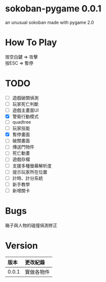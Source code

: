 # sokoban-pygame 0.0.1
an unusual sokoban made with pygame 2.0

# How To Play
按空白鍵 => 攻擊  
按ESC => 暫停  

# TODO
- [ ] 遊戲破關偵測  
- [ ] 玩家死亡判斷  
- [ ] 遊戲主畫面UI  
- [X] 警衛行動模式  
- [ ] quadtree  
- [ ] 玩家技能  
- [X] 暫停畫面  
- [ ] 破關畫面  
- [ ] 傳送門物件  
- [ ] 死亡動畫  
- [ ] 遊戲存檔  
- [ ] 支援多種螢幕解析度  
- [ ] 提示玩家所在位置  
- [ ] 計時、計分系統  
- [ ] 新手教學  
- [ ] 新增關卡  

# Bugs
箱子與人物的碰撞偵測修正  

# Version
| 版本 | 更改紀錄 |
| :--- | :----- |
0.0.1 | 實做各物件  
